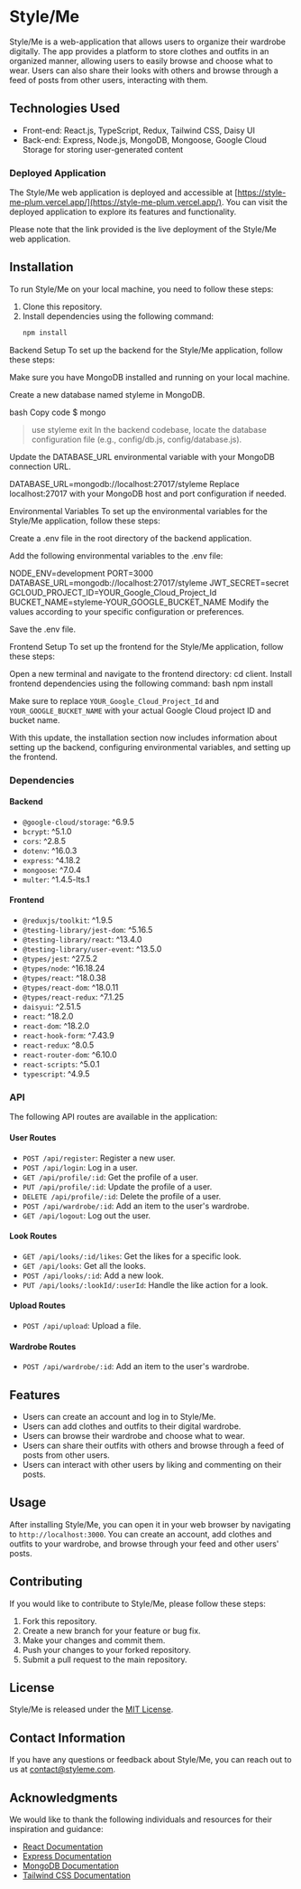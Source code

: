 # Style/Me

Style/Me is a web-application that allows users to organize their wardrobe digitally. The app provides a platform to store clothes and outfits in an organized manner, allowing users to easily browse and choose what to wear. Users can also share their looks with others and browse through a feed of posts from other users, interacting with them.

## Technologies Used

- Front-end: React.js, TypeScript, Redux, Tailwind CSS, Daisy UI
- Back-end: Express, Node.js, MongoDB, Mongoose, Google Cloud Storage for storing user-generated content

### Deployed Application

The Style/Me web application is deployed and accessible at [https://style-me-plum.vercel.app/](https://style-me-plum.vercel.app/). You can visit the deployed application to explore its features and functionality.

Please note that the link provided is the live deployment of the Style/Me web application.

## Installation

To run Style/Me on your local machine, you need to follow these steps:

1. Clone this repository.
2. Install dependencies using the following command:
   ```bash
   npm install
Backend Setup
To set up the backend for the Style/Me application, follow these steps:

Make sure you have MongoDB installed and running on your local machine.

Create a new database named styleme in MongoDB.

bash
Copy code
$ mongo
> use styleme
> exit
In the backend codebase, locate the database configuration file (e.g., config/db.js, config/database.js).

Update the DATABASE_URL environmental variable with your MongoDB connection URL.

DATABASE_URL=mongodb://localhost:27017/styleme
Replace localhost:27017 with your MongoDB host and port configuration if needed.

Environmental Variables
To set up the environmental variables for the Style/Me application, follow these steps:

Create a .env file in the root directory of the backend application.

Add the following environmental variables to the .env file:

NODE_ENV=development
PORT=3000
DATABASE_URL=mongodb://localhost:27017/styleme
JWT_SECRET=secret
GCLOUD_PROJECT_ID=YOUR_Google_Cloud_Project_Id
BUCKET_NAME=styleme-YOUR_GOOGLE_BUCKET_NAME
Modify the values according to your specific configuration or preferences.

Save the .env file.

Frontend Setup
To set up the frontend for the Style/Me application, follow these steps:

Open a new terminal and navigate to the frontend directory: cd client.
Install frontend dependencies using the following command:
bash
npm install

Make sure to replace `YOUR_Google_Cloud_Project_Id` and `YOUR_GOOGLE_BUCKET_NAME` with your actual Google Cloud project ID and bucket name.

With this update, the installation section now includes information about setting up the backend, configuring environmental variables, and setting up the frontend.

### Dependencies

#### Backend

- `@google-cloud/storage`: ^6.9.5
- `bcrypt`: ^5.1.0
- `cors`: ^2.8.5
- `dotenv`: ^16.0.3
- `express`: ^4.18.2
- `mongoose`: ^7.0.4
- `multer`: ^1.4.5-lts.1

#### Frontend

- `@reduxjs/toolkit`: ^1.9.5
- `@testing-library/jest-dom`: ^5.16.5
- `@testing-library/react`: ^13.4.0
- `@testing-library/user-event`: ^13.5.0
- `@types/jest`: ^27.5.2
- `@types/node`: ^16.18.24
- `@types/react`: ^18.0.38
- `@types/react-dom`: ^18.0.11
- `@types/react-redux`: ^7.1.25
- `daisyui`: ^2.51.5
- `react`: ^18.2.0
- `react-dom`: ^18.2.0
- `react-hook-form`: ^7.43.9
- `react-redux`: ^8.0.5
- `react-router-dom`: ^6.10.0
- `react-scripts`: ^5.0.1
- `typescript`: ^4.9.5

### API

The following API routes are available in the application:

#### User Routes

- `POST /api/register`: Register a new user.
- `POST /api/login`: Log in a user.
- `GET /api/profile/:id`: Get the profile of a user.
- `PUT /api/profile/:id`: Update the profile of a user.
- `DELETE /api/profile/:id`: Delete the profile of a user.
- `POST /api/wardrobe/:id`: Add an item to the user's wardrobe.
- `GET /api/logout`: Log out the user.

#### Look Routes

- `GET /api/looks/:id/likes`: Get the likes for a specific look.
- `GET /api/looks`: Get all the looks.
- `POST /api/looks/:id`: Add a new look.
- `PUT /api/looks/:lookId/:userId`: Handle the like action for a look.

#### Upload Routes

- `POST /api/upload`: Upload a file.

#### Wardrobe Routes

- `POST /api/wardrobe/:id`: Add an item to the user's wardrobe.

## Features

- Users can create an account and log in to Style/Me.
- Users can add clothes and outfits to their digital wardrobe.
- Users can browse their wardrobe and choose what to wear.
- Users can share their outfits with others and browse through a feed of posts from other users.
- Users can interact with other users by liking and commenting on their posts.

## Usage

After installing Style/Me, you can open it in your web browser by navigating to `http://localhost:3000`. You can create an account, add clothes and outfits to your wardrobe, and browse through your feed and other users' posts.

## Contributing

If you would like to contribute to Style/Me, please follow these steps:

1. Fork this repository.
2. Create a new branch for your feature or bug fix.
3. Make your changes and commit them.
4. Push your changes to your forked repository.
5. Submit a pull request to the main repository.

## License

Style/Me is released under the [MIT License](https://opensource.org/licenses/MIT).

## Contact Information

If you have any questions or feedback about Style/Me, you can reach out to us at [contact@styleme.com](mailto:contact@styleme.com).

## Acknowledgments

We would like to thank the following individuals and resources for their inspiration and guidance:

- [React Documentation](https://reactjs.org/docs/getting-started.html)
- [Express Documentation](https://expressjs.com/)
- [MongoDB Documentation](https://docs.mongodb.com/)
- [Tailwind CSS Documentation](https://tailwindcss.com/docs)
